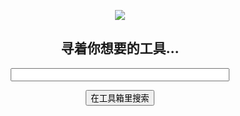 <div align="center">
  <p><img src="RATTOR.png"/></p>
  <p><h2>寻着你想要的工具...</h2></p>
  <p><input style="width:350px" id="search"/></p>
  <p><button id="go" onclick="find()">在工具箱里搜索</button></p>
</div>
<p><div class="show" id="shower"></div></p>
<script src="Script/tools_text.js"/>
